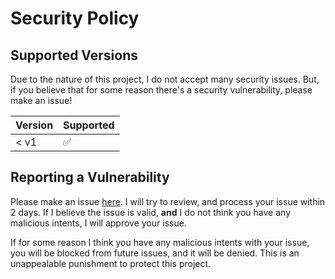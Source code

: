 # Security Policy

## Supported Versions

Due to the nature of this project, I do not accept many security issues. But, if you believe that for some reason there's a security vulnerability, please make an issue!

| Version | Supported          |
| ------- | ------------------ |
|  < v1   | :white_check_mark: |

## Reporting a Vulnerability

Please make an issue [here](https://github.com/Mrmagicpie/SudoProfile/issues). I will try to review, and process your issue within 2 days. If I believe the issue is valid, **and** I do not think you have any malicious intents, I will approve your issue.

If for some reason I think you have any malicious intents with your issue, you will be blocked from future issues, and it will be denied. This is an unappealable punishment to protect this project.

